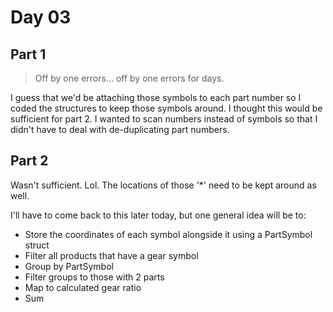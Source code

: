 # Day 03

## Part 1

> Off by one errors... off by one errors for days.

I guess that we'd be attaching those symbols to each part number so I coded the structures to keep those symbols around. I thought this would be sufficient for part 2. I wanted to scan numbers instead of symbols so that I didn't have to deal with de-duplicating part numbers.

## Part 2

Wasn't sufficient. Lol. The locations of those '*' need to be kept around as well.

I'll have to come back to this later today, but one general idea will be to:

 - Store the coordinates of each symbol alongside it using a PartSymbol struct
 - Filter all products that have a gear symbol
 - Group by PartSymbol
 - Filter groups to those with 2 parts
 - Map to calculated gear ratio
 - Sum